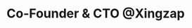 ---
i: ilias_el_mhamdi

name: Ilias El-Mhamdi
title: Co-Founder & CTO @Xingzap
titleTE: Writer @ Tech Excellence
about: Full-stack developer
location: Greater Paris Metropolitan Region, France
specialities:
    - Amazon Web Services
    - API Google
    - Python
    - JavaScript
    - HTML
    - CSS
tech-stack: 

linkedin: https://www.linkedin.com/in/ilias-el-mhamdi-72a013146/
twitter: 
github: https://github.com/Ilias-El-Mhamdi
xing: 
website: 
youtube: 
medium: 
blog: https://ilias.elmhamdi.fr/
---